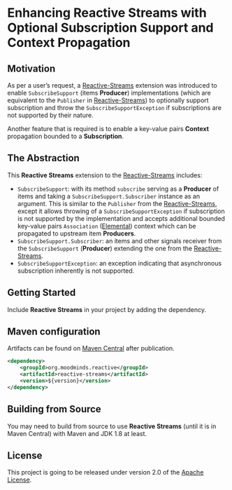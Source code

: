 # Enhancing Reactive Streams with Optional Subscription Support and Context Propagation

## Motivation

As per a user’s request, a [Reactive-Streams](https://github.com/reactive-streams/reactive-streams-jvm) extension was introduced
to enable `SubscribeSupport` (items **Producer**) implementations (which are equivalent to the `Publisher` in [Reactive-Streams](https://github.com/reactive-streams/reactive-streams-jvm))
to optionally support subscription and throw the `SubscribeSupportException` if subscriptions are not supported by their nature.

Another feature that is required is to enable a key-value pairs **Context** propagation bounded to a **Subscription**.

## The Abstraction

This **Reactive Streams** extension to the [Reactive-Streams](https://github.com/reactive-streams/reactive-streams-jvm) includes:

* `SubscribeSupport`: with its method `subscribe` serving as a **Producer** of items and taking a `SubscribeSupport.Subscriber`
  instance as an argument. This is similar to the `Publisher` from the [Reactive-Streams](https://github.com/reactive-streams/reactive-streams-jvm),
  except it allows throwing of a `SubscribeSupportException` if subscription is not supported by the implementation and
  accepts additional bounded key-value pairs `Association` ([Elemental](https://github.com/MoodMinds/elemental)) context
  which can be propagated to upstream item **Producers**.
* `SubscribeSupport.Subscriber`: an items and other signals receiver from the `SubscribeSupport` (**Producer**) extending
  the one from the [Reactive-Streams](https://github.com/reactive-streams/reactive-streams-jvm).
* `SubscribeSupportException`: an exception indicating that asynchronous subscription inherently is not supported.

## Getting Started

Include **Reactive Streams** in your project by adding the dependency.

## Maven configuration

Artifacts can be found on [Maven Central](https://search.maven.org/) after publication.

```xml
<dependency>
    <groupId>org.moodminds.reactive</groupId>
    <artifactId>reactive-streams</artifactId>
    <version>${version}</version>
</dependency>
```

## Building from Source

You may need to build from source to use **Reactive Streams** (until it is in Maven Central) with Maven and JDK 1.8 at least.

## License
This project is going to be released under version 2.0 of the [Apache License][l].

[l]: https://www.apache.org/licenses/LICENSE-2.0
